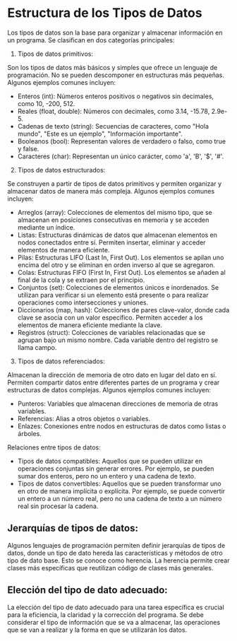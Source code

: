 # Estructura de los Tipos de Datos

Los tipos de datos son la base para organizar y almacenar información en un programa. Se clasifican en dos categorías principales:

1. Tipos de datos primitivos:

Son los tipos de datos más básicos y simples que ofrece un lenguaje de programación. No se pueden descomponer en estructuras más pequeñas. Algunos ejemplos comunes incluyen:

* Enteros (int): Números enteros positivos o negativos sin decimales, como 10, -200, 512.
* Reales (float, double): Números con decimales, como 3.14, -15.78, 2.9e-5.
* Cadenas de texto (string): Secuencias de caracteres, como "Hola mundo", "Este es un ejemplo", "Información importante".
* Booleanos (bool): Representan valores de verdadero o falso, como true y false.
* Caracteres (char): Representan un único carácter, como 'a', 'B', '$', '#'.

2. Tipos de datos estructurados:

Se construyen a partir de tipos de datos primitivos y permiten organizar y almacenar datos de manera más compleja. Algunos ejemplos comunes incluyen:

* Arreglos (array): Colecciones de elementos del mismo tipo, que se almacenan en posiciones consecutivas en memoria y se acceden mediante un índice.
* Listas: Estructuras dinámicas de datos que almacenan elementos en nodos conectados entre sí. Permiten insertar, eliminar y acceder elementos de manera eficiente.
* Pilas: Estructuras LIFO (Last In, First Out). Los elementos se apilan uno encima del otro y se eliminan en orden inverso al que se agregaron.
* Colas: Estructuras FIFO (First In, First Out). Los elementos se añaden al final de la cola y se extraen por el principio.
* Conjuntos (set): Colecciones de elementos únicos e inordenados. Se utilizan para verificar si un elemento está presente o para realizar operaciones como intersecciones y uniones.
* Diccionarios (map, hash): Colecciones de pares clave-valor, donde cada clave se asocia con un valor específico. Permiten acceder a los elementos de manera eficiente mediante la clave.
* Registros (struct): Colecciones de variables relacionadas que se agrupan bajo un mismo nombre. Cada variable dentro del registro se llama campo.

3. Tipos de datos referenciados:

Almacenan la dirección de memoria de otro dato en lugar del dato en sí. Permiten compartir datos entre diferentes partes de un programa y crear estructuras de datos complejas. Algunos ejemplos comunes incluyen:

* Punteros: Variables que almacenan direcciones de memoria de otras variables.
* Referencias: Alias a otros objetos o variables.
* Enlazes: Conexiones entre nodos en estructuras de datos como listas o árboles.

Relaciones entre tipos de datos:

* Tipos de datos compatibles: Aquellos que se pueden utilizar en operaciones conjuntas sin generar errores. Por ejemplo, se pueden sumar dos enteros, pero no un entero y una cadena de texto.
* Tipos de datos convertibles: Aquellos que se pueden transformar uno en otro de manera implícita o explícita. Por ejemplo, se puede convertir un entero a un número real, pero no una cadena de texto a un número real sin procesar la cadena.

## Jerarquías de tipos de datos:

Algunos lenguajes de programación permiten definir jerarquías de tipos de datos, donde un tipo de dato hereda las características y métodos de otro tipo de dato base. Esto se conoce como herencia. La herencia permite crear clases más específicas que reutilizan código de clases más generales.

## Elección del tipo de dato adecuado:

La elección del tipo de dato adecuado para una tarea específica es crucial para la eficiencia, la claridad y la corrección del programa. Se debe considerar el tipo de información que se va a almacenar, las operaciones que se van a realizar y la forma en que se utilizarán los datos.